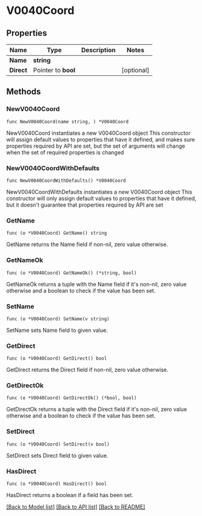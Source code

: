# V0040Coord

## Properties

Name | Type | Description | Notes
------------ | ------------- | ------------- | -------------
**Name** | **string** |  | 
**Direct** | Pointer to **bool** |  | [optional] 

## Methods

### NewV0040Coord

`func NewV0040Coord(name string, ) *V0040Coord`

NewV0040Coord instantiates a new V0040Coord object
This constructor will assign default values to properties that have it defined,
and makes sure properties required by API are set, but the set of arguments
will change when the set of required properties is changed

### NewV0040CoordWithDefaults

`func NewV0040CoordWithDefaults() *V0040Coord`

NewV0040CoordWithDefaults instantiates a new V0040Coord object
This constructor will only assign default values to properties that have it defined,
but it doesn't guarantee that properties required by API are set

### GetName

`func (o *V0040Coord) GetName() string`

GetName returns the Name field if non-nil, zero value otherwise.

### GetNameOk

`func (o *V0040Coord) GetNameOk() (*string, bool)`

GetNameOk returns a tuple with the Name field if it's non-nil, zero value otherwise
and a boolean to check if the value has been set.

### SetName

`func (o *V0040Coord) SetName(v string)`

SetName sets Name field to given value.


### GetDirect

`func (o *V0040Coord) GetDirect() bool`

GetDirect returns the Direct field if non-nil, zero value otherwise.

### GetDirectOk

`func (o *V0040Coord) GetDirectOk() (*bool, bool)`

GetDirectOk returns a tuple with the Direct field if it's non-nil, zero value otherwise
and a boolean to check if the value has been set.

### SetDirect

`func (o *V0040Coord) SetDirect(v bool)`

SetDirect sets Direct field to given value.

### HasDirect

`func (o *V0040Coord) HasDirect() bool`

HasDirect returns a boolean if a field has been set.


[[Back to Model list]](../README.md#documentation-for-models) [[Back to API list]](../README.md#documentation-for-api-endpoints) [[Back to README]](../README.md)


